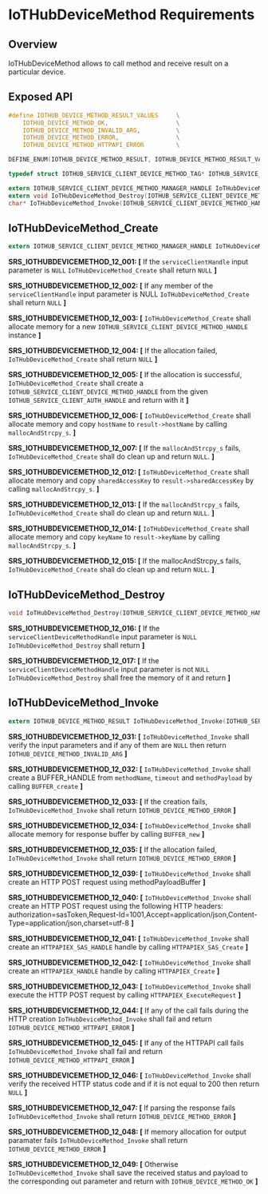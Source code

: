 # IoTHubDeviceMethod Requirements

## Overview

IoTHubDeviceMethod allows to call method and receive result on a particular device.

## Exposed API

```c
#define IOTHUB_DEVICE_METHOD_RESULT_VALUES     \
    IOTHUB_DEVICE_METHOD_OK,                   \
    IOTHUB_DEVICE_METHOD_INVALID_ARG,          \
    IOTHUB_DEVICE_METHOD_ERROR,                \
    IOTHUB_DEVICE_METHOD_HTTPAPI_ERROR         \

DEFINE_ENUM(IOTHUB_DEVICE_METHOD_RESULT, IOTHUB_DEVICE_METHOD_RESULT_VALUES);

typedef struct IOTHUB_SERVICE_CLIENT_DEVICE_METHOD_TAG* IOTHUB_SERVICE_CLIENT_DEVICE_METHOD_HANDLE;

extern IOTHUB_SERVICE_CLIENT_DEVICE_METHOD_MANAGER_HANDLE IoTHubDeviceMethod_Create(IOTHUB_SERVICE_CLIENT_AUTH_HANDLE serviceClientHandle);
extern void IoTHubDeviceMethod_Destroy(IOTHUB_SERVICE_CLIENT_DEVICE_METHOD_MANAGER_HANDLE serviceClientDeviceMethodHandle);
char* IoTHubDeviceMethod_Invoke(IOTHUB_SERVICE_CLIENT_DEVICE_METHOD_HANDLE serviceClientDeviceMethodHandle, const char* deviceId, const char* methodName, const char* methodPayload, unsigned int timeout, unsigned char** response)
```


## IoTHubDeviceMethod_Create
```c
extern IOTHUB_SERVICE_CLIENT_DEVICE_METHOD_MANAGER_HANDLE IoTHubDeviceMethod_Create(IOTHUB_SERVICE_CLIENT_AUTH_HANDLE serviceClientHandle);
```
**SRS_IOTHUBDEVICEMETHOD_12_001: [** If the `serviceClientHandle` input parameter is `NULL` `IoTHubDeviceMethod_Create` shall return `NULL` **]**

**SRS_IOTHUBDEVICEMETHOD_12_002: [** If any member of the `serviceClientHandle` input parameter is NULL `IoTHubDeviceMethod_Create` shall return `NULL` **]**

**SRS_IOTHUBDEVICEMETHOD_12_003: [** `IoTHubDeviceMethod_Create` shall allocate memory for a new `IOTHUB_SERVICE_CLIENT_DEVICE_METHOD_HANDLE` instance **]**

**SRS_IOTHUBDEVICEMETHOD_12_004: [** If the allocation failed, `IoTHubDeviceMethod_Create` shall return `NULL` **]**

**SRS_IOTHUBDEVICEMETHOD_12_005: [** If the allocation is successful, `IoTHubDeviceMethod_Create` shall create a `IOTHUB_SERVICE_CLIENT_DEVICE_METHOD_HANDLE` from the given `IOTHUB_SERVICE_CLIENT_AUTH_HANDLE` and return with it **]**

**SRS_IOTHUBDEVICEMETHOD_12_006: [** `IoTHubDeviceMethod_Create` shall allocate memory and copy `hostName` to `result->hostName` by calling `mallocAndStrcpy_s`. **]**

**SRS_IOTHUBDEVICEMETHOD_12_007: [** If the `mallocAndStrcpy_s` fails, `IoTHubDeviceMethod_Create` shall do clean up and return `NULL`. **]**

**SRS_IOTHUBDEVICEMETHOD_12_012: [** `IoTHubDeviceMethod_Create` shall allocate memory and copy `sharedAccessKey` to `result->sharedAccessKey` by calling `mallocAndStrcpy_s`. **]**

**SRS_IOTHUBDEVICEMETHOD_12_013: [** If the `mallocAndStrcpy_s` fails, `IoTHubDeviceMethod_Create` shall do clean up and return `NULL`. **]**

**SRS_IOTHUBDEVICEMETHOD_12_014: [** `IoTHubDeviceMethod_Create` shall allocate memory and copy `keyName` to `result->keyName` by calling `mallocAndStrcpy_s`. **]**

**SRS_IOTHUBDEVICEMETHOD_12_015: [** If the mallocAndStrcpy_s fails, `IoTHubDeviceMethod_Create` shall do clean up and return `NULL`. **]**


## IoTHubDeviceMethod_Destroy
```c
void IoTHubDeviceMethod_Destroy(IOTHUB_SERVICE_CLIENT_DEVICE_METHOD_HANDLE serviceClientDeviceMethodHandle)
```
**SRS_IOTHUBDEVICEMETHOD_12_016: [** If the `serviceClientDeviceMethodHandle` input parameter is `NULL` `IoTHubDeviceMethod_Destroy` shall return **]**

**SRS_IOTHUBDEVICEMETHOD_12_017: [** If the `serviceClientDeviceMethodHandle` input parameter is not `NULL` `IoTHubDeviceMethod_Destroy` shall free the memory of it and return **]**


## IoTHubDeviceMethod_Invoke
```c
extern IOTHUB_DEVICE_METHOD_RESULT IoTHubDeviceMethod_Invoke(IOTHUB_SERVICE_CLIENT_DEVICE_METHOD_HANDLE serviceClientDeviceMethodHandle, const char* deviceId, const char* methodName, const char* methodPayload, unsigned int timeout, int* responseStatus, unsigned char** responsePayload, size_t* responsePayloadSize)
```
**SRS_IOTHUBDEVICEMETHOD_12_031: [** `IoTHubDeviceMethod_Invoke` shall verify the input parameters and if any of them are `NULL` then return `IOTHUB_DEVICE_METHOD_INVALID_ARG` **]**

**SRS_IOTHUBDEVICEMETHOD_12_032: [** `IoTHubDeviceMethod_Invoke` shall create a BUFFER_HANDLE from `methodName`, `timeout` and `methodPayload` by calling `BUFFER_create` **]**

**SRS_IOTHUBDEVICEMETHOD_12_033: [** If the creation fails, `IoTHubDeviceMethod_Invoke` shall return `IOTHUB_DEVICE_METHOD_ERROR` **]**

**SRS_IOTHUBDEVICEMETHOD_12_034: [** `IoTHubDeviceMethod_Invoke` shall allocate memory for response buffer by calling `BUFFER_new` **]**

**SRS_IOTHUBDEVICEMETHOD_12_035: [** If the allocation failed, `IoTHubDeviceMethod_Invoke` shall return `IOTHUB_DEVICE_METHOD_ERROR` **]**

**SRS_IOTHUBDEVICEMETHOD_12_039: [** `IoTHubDeviceMethod_Invoke` shall create an HTTP POST request using methodPayloadBuffer **]**

**SRS_IOTHUBDEVICEMETHOD_12_040: [** `IoTHubDeviceMethod_Invoke` shall create an HTTP POST request using the following HTTP headers: authorization=sasToken,Request-Id=1001,Accept=application/json,Content-Type=application/json,charset=utf-8 **]**

**SRS_IOTHUBDEVICEMETHOD_12_041: [** `IoTHubDeviceMethod_Invoke` shall create an `HTTPAPIEX_SAS_HANDLE` handle by calling `HTTPAPIEX_SAS_Create` **]**

**SRS_IOTHUBDEVICEMETHOD_12_042: [** `IoTHubDeviceMethod_Invoke` shall create an `HTTPAPIEX_HANDLE` handle by calling `HTTPAPIEX_Create` **]**

**SRS_IOTHUBDEVICEMETHOD_12_043: [** `IoTHubDeviceMethod_Invoke` shall execute the HTTP POST request by calling `HTTPAPIEX_ExecuteRequest` **]**

**SRS_IOTHUBDEVICEMETHOD_12_044: [** If any of the call fails during the HTTP creation `IoTHubDeviceMethod_Invoke` shall fail and return `IOTHUB_DEVICE_METHOD_HTTPAPI_ERROR` **]**

**SRS_IOTHUBDEVICEMETHOD_12_045: [** If any of the HTTPAPI call fails `IoTHubDeviceMethod_Invoke` shall fail and return `IOTHUB_DEVICE_METHOD_HTTPAPI_ERROR` **]**

**SRS_IOTHUBDEVICEMETHOD_12_046: [** `IoTHubDeviceMethod_Invoke` shall verify the received HTTP status code and if it is not equal to 200 then return `NULL` **]**

**SRS_IOTHUBDEVICEMETHOD_12_047: [** If parsing the response fails `IoTHubDeviceMethod_Invoke` shall return `IOTHUB_DEVICE_METHOD_ERROR` **]**

**SRS_IOTHUBDEVICEMETHOD_12_048: [** If memory allocation for output paramater fails `IoTHubDeviceMethod_Invoke` shall return `IOTHUB_DEVICE_METHOD_ERROR` **]**

**SRS_IOTHUBDEVICEMETHOD_12_049: [** Otherwise `IoTHubDeviceMethod_Invoke` shall save the received status and payload to the corresponding out parameter and return with `IOTHUB_DEVICE_METHOD_OK` **]**


